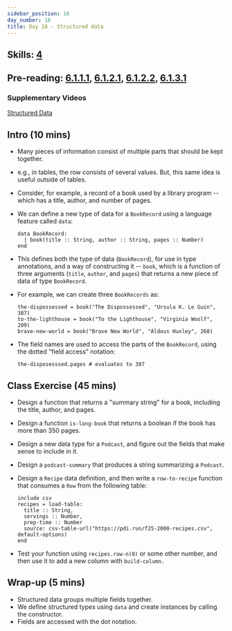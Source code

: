 ```yaml
---
sidebar_position: 18
day_number: 18
title: Day 18 - Structured data
---
```


## Skills: [4](</skills/#(4)>)

## Pre-reading: [6.1.1.1](<%7B%7BDCIC_DOMAIN%7D%7D/intro-struct-data.html#(part._.A_.First_.Peek_at_.Structured_.Data)>), [6.1.2.1](<%7B%7BDCIC_DOMAIN%7D%7D/intro-struct-data.html#(part._struct-data-eg)>), [6.1.2.2](<%7B%7BDCIC_DOMAIN%7D%7D/intro-struct-data.html#(part._.Annotations_for_.Structured_.Data)>), [6.1.3.1](<%7B%7BDCIC_DOMAIN%7D%7D/intro-struct-data.html#(part._.Extracting_.Fields_from_.Structured_.Data)>)

### Supplementary Videos

[Structured Data](https://northeastern.hosted.panopto.com/Panopto/Pages/Viewer.aspx?id=456772ed-fdd6-4990-a45e-b35b018149b1)

## Intro (10 mins)

- Many pieces of information consist of multiple parts that should be kept together.

- e.g., in tables, the row consists of several values. But, this same idea is useful outside of tables.

- Consider, for example, a record of a book used by a library program -- which has a title, author, and number of pages.

- We can define a new type of data for a `BookRecord` using a language feature called `data`:

  ```pyret
  data BookRecord:
    | book(title :: String, author :: String, pages :: Number)
  end
  ```

- This defines both the type of data (`BookRecord`), for use in type
  annotations, and a way of constructing it -- `book`, which is a function of
  three arguments (`title`, `author`, and `pages`) that returns a new piece of
  data of type `BookRecord`.

- For example, we can create three `BookRecords` as:

  ```pyret
  the-dispossessed = book("The Dispossessed", "Ursula K. Le Guin", 387)
  to-the-lighthouse = book("To the Lighthouse", "Virginia Woolf", 209)
  brave-new-world = book("Brave New World", "Aldous Huxley", 268)
  ```

- The field names are used to access the parts of the `BookRecord`, using the
  dotted "field access" notation:

  ```pyret
  the-disposesssed.pages # evaluates to 387
  ```

## Class Exercise (45 mins)

- Design a function that returns a "summary string" for a book, including the
  title, author, and pages.

- Design a function `is-long-book` that returns a boolean if the book has more than 350 pages.

- Design a new data type for a `Podcast`, and figure out the fields that make
  sense to include in it.

- Design a `podcast-summary` that produces a string summarizing a `Podcast`.

- Design a `Recipe` data definition, and then write a `row-to-recipe` function
  that consumes a `Row` from the following table:

  ```pyret
  include csv
  recipes = load-table:
    title :: String,
    servings :: Number,
    prep-time :: Number
    source: csv-table-url("https://pdi.run/f25-2000-recipes.csv", default-options)
  end
  ```

- Test your function using `recipes.row-n(0)` or some other number, and
  then use it to add a new column with `build-column.`

## Wrap-up (5 mins)

- Structured data groups multiple fields together.
- We define structured types using `data` and create instances by calling the constructor.
- Fields are accessed with the dot notation.

